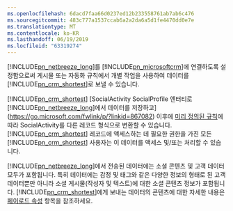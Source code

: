 ```yaml
---
ms.openlocfilehash: 6dacd7faa66d0237ed12b233558761ab7ab6c476
ms.sourcegitcommit: 483c777a1537ccab6a2a2da6a5d1fe4470dd0e7e
ms.translationtype: MT
ms.contentlocale: ko-KR
ms.lasthandoff: 06/19/2019
ms.locfileid: "63319274"
---
```

[!INCLUDE[pn_netbreeze_long](pn-social-engagement-long.md)]를 [!INCLUDE[pn_microsoftcrm](pn-microsoftcrm.md)]에 연결하도록 설정함으로써 게시물 또는 자동화 규칙에서 개별 작업을 사용하여 데이터를 [!INCLUDE[pn_crm_shortest](pn-crm-shortest.md)]로 보낼 수 있습니다.  
  
 [!INCLUDE[pn_crm_shortest](pn-crm-shortest.md)] [SocialActivity SocialProfile 엔터티로 [!INCLUDE[pn_netbreeze_long](pn-social-engagement-long.md)]에서 데이터를 저장하고](https://go.microsoft.com/fwlink/p/?linkid=867082) 이후에 [미리 정의된 규칙](http://go.microsoft.com/fwlink/p/?LinkID=624394)에 따라 SocialActivity를 다른 레코드 형식으로 변환할 수 있습니다. [!INCLUDE[pn_crm_shortest](pn-crm-shortest.md)] 레코드에 액세스하는 데 필요한 권한을 가진 모든 [!INCLUDE[pn_crm_shortest](pn-crm-shortest.md)] 사용자는 이 데이터를 액세스 및/또는 처리할 수 있습니다.  
  
 [!INCLUDE[pn_netbreeze_long](pn-social-engagement-long.md)]에서 전송된 데이터에는 소셜 콘텐츠 및 고객 데이터 모두가 포함됩니다. 특히 데이터에는 감정 및 태그와 같은 다양한 정보의 형태로 된 고객 데이터뿐만 아니라 소셜 게시물(작성자 및 텍스트)에 대한 소셜 콘텐츠 정보가 포함됩니다. [!INCLUDE[pn_crm_shortest](pn-crm-shortest.md)]에게 보내는 데이터의 콘텐츠에 대한 자세한 내용은 [페이로드 속성](http://go.microsoft.com/fwlink/p/?LinkID=799094) 항목을 참조하세요.